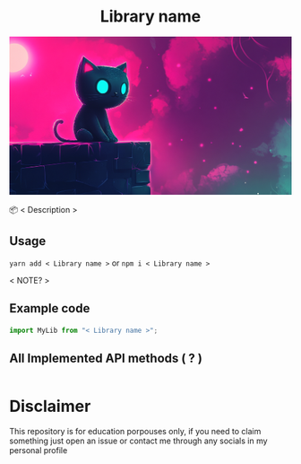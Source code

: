 <div align="center">

# Library name

<img src="./images/banner.png">
</div>

📦 < Description >
## Usage

`yarn add < Library name >` or `npm i < Library name >`

< NOTE? >
## Example code

```ts
import MyLib from "< Library name >";


```

## All Implemented API methods ( ? )

```ts

```

# Disclaimer

This repository is for education porpouses only, if you need to claim something just open an issue or contact me through any socials in my personal profile
